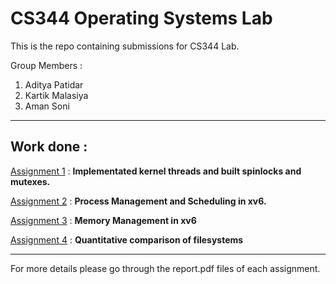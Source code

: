 # CS344 Operating Systems Lab

This is the repo containing submissions for CS344 Lab. 

Group Members :

1. Aditya Patidar
2. Kartik Malasiya
3. Aman Soni


---

## Work done :

[Assignment 1](/assign1) :  **Implementated kernel threads and built spinlocks and mutexes.**

[Assignment 2](/assign2) : **Process Management and Scheduling in xv6.**

[Assignment 3](/assign3) : **Memory Management in xv6**

[Assignment 4](/assign4) : **Quantitative comparison of filesystems**

---

For more details please go through the report.pdf files of each assignment.

